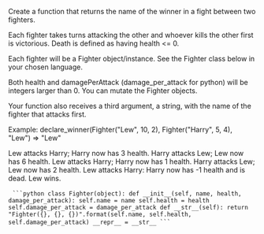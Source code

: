 Create a function that returns the name of the winner in a fight between two fighters.

Each fighter takes turns attacking the other and whoever kills the other first is victorious. Death is defined as having health <= 0.

Each fighter will be a Fighter object/instance. See the Fighter class below in your chosen language.

Both health and damagePerAttack (damage_per_attack for python) will be integers larger than 0. You can mutate the Fighter objects.

Your function also receives a third argument, a string, with the name of the fighter that attacks first.

Example:
declare_winner(Fighter("Lew", 10, 2), Fighter("Harry", 5, 4), "Lew") => "Lew"

Lew attacks Harry; Harry now has 3 health.
Harry attacks Lew; Lew now has 6 health.
Lew attacks Harry; Harry now has 1 health.
Harry attacks Lew; Lew now has 2 health.
Lew attacks Harry: Harry now has -1 health and is dead. Lew wins.

<pre> <code>```python class Fighter(object): def __init__(self, name, health, damage_per_attack): self.name = name self.health = health self.damage_per_attack = damage_per_attack def __str__(self): return "Fighter({}, {}, {})".format(self.name, self.health, self.damage_per_attack) __repr__ = __str__ ```</code> </pre>
